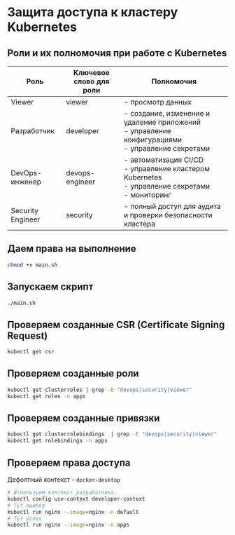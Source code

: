 # Защита доступа к кластеру Kubernetes

## Роли и их полномочия при работе с Kubernetes

| Роль              | Ключевое слово для роли | Полномочия                                                                                           |
| ----------------- | ----------------------- | ---------------------------------------------------------------------------------------------------- |
| Viewer            | viewer                  | - просмотр данных                                                                                    |
| Разработчик       | developer               | - создание, изменение и удаление приложений<br>- управление конфигурациями<br>- управление секретами |
| DevOps-инженер    | devops-engineer         | - автоматизация CI/CD<br>- управление кластером Kubernetes<br>- управление секретами<br>- мониторинг |
| Security Engineer | security                | - полный доступ для аудита и проверки безопасности кластера                                          |

## Даем права на выполнение

```bash
chmod +x main.sh
```

## Запускаем скрипт

```bash
./main.sh
```

## Проверяем созданные CSR (Certificate Signing Request)

```bash
kubectl get csr
```

## Проверяем созданные роли

```bash
kubectl get clusterroles | grep -E "devops|security|viewer"
kubectl get roles -n apps
```

## Проверяем созданные привязки

```bash
kubectl get clusterrolebindings  | grep -E "devops|security|viewer"
kubectl get rolebindings -n apps
```

## Проверяем права доступа

Дефолтный контекст - `docker-desktop`

```bash
# Используем контекст разработчика
kubectl config use-context developer-context
# Тут ошибка
kubectl run nginx --image=nginx -n default
# Тут успех
kubectl run nginx --image=nginx -n apps
```
